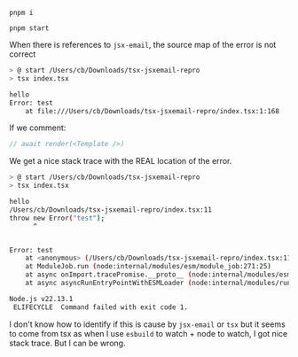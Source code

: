`pnpm i`

`pnpm start`

When there is references to `jsx-email`, the source map of the error is not correct

```bash
> @ start /Users/cb/Downloads/tsx-jsxemail-repro
> tsx index.tsx

hello
Error: test
    at file:///Users/cb/Downloads/tsx-jsxemail-repro/index.tsx:1:168

```

If we comment:

```ts
// await render(<Template />)
```

We get a nice stack trace with the REAL location of the error.

```bash
> @ start /Users/cb/Downloads/tsx-jsxemail-repro
> tsx index.tsx

hello
/Users/cb/Downloads/tsx-jsxemail-repro/index.tsx:11
throw new Error("test");
      ^


Error: test
    at <anonymous> (/Users/cb/Downloads/tsx-jsxemail-repro/index.tsx:11:7)
    at ModuleJob.run (node:internal/modules/esm/module_job:271:25)
    at async onImport.tracePromise.__proto__ (node:internal/modules/esm/loader:547:26)
    at async asyncRunEntryPointWithESMLoader (node:internal/modules/run_main:116:5)

Node.js v22.13.1
 ELIFECYCLE  Command failed with exit code 1.
```

I don't know how to identify if this is cause by `jsx-email` or `tsx` but it seems to come from tsx as when I use `esbuild` to watch + node to watch, I got nice stack trace. But I can be wrong.